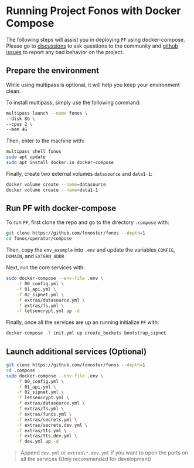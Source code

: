 # Running Project Fonos with Docker Compose

The following steps will assist you in deploying `PF` using docker-compose. Please go to [discussions](https://github.com/fonoster/fonos/discussions) to ask questions to the community and [github issues](https://github.com/fonoster/fonos/issues) to report any bad behavior on the project. 

## Prepare the environment

While using multipass is optional, it will help you keep your environment clean.

To install multipass, simply use the following command:

```bash
multipass launch --name fonos \
--disk 8G \
--cpus 2 \
--mem 4G
```

Then, enter to the machine with:

```bash
multipass shell fonos
sudo apt update
sudo apt install docker.io docker-compose
```

Finally, create two external volumes `datasource` and `data1-1`:

```bash
docker volume create --name=datasource
docker volume create --name=data1-1
```

## Run PF with docker-compose

To run `PF`, first clone the repo and go to the directory `.compose` with:

```bash
git clone https://github.com/fonoster/fonos --depth=1
cd fonos/operator/compose
```

Then, copy the `env_example` into `.env` and update the variables `CONFIG`, `DOMAIN`, and `EXTERN_ADDR`

Next, run the core services with:

```bash
sudo docker-compose --env-file .env \
    -f 00_config.yml \
    -f 01_api.yml \
    -f 02_sipnet.yml \
    -f extras/datasource.yml \
    -f extras/fs.yml \
    -f letsencrypt.yml up -d
```

Finally, once all the services are up an running initialize `PF` with:

```bash
docker-compose -f init.yml up create_buckets bootstrap_sipnet
```

## Launch additional services (Optional)

```bash
git clone https://github.com/fonoster/fonos --depth=1
cd .compose
sudo docker-compose --env-file .env \
    -f 00_config.yml \
    -f 01_api.yml \
    -f 02_sipnet.yml \
    -f letsencrypt.yml \
    -f extras/datasource.yml \
    -f extras/fs.yml \
    -f extras/funcs.yml \
    -f extras/secrets.yml \
    -f extras/secrets.dev.yml \
    -f extras/tts.yml \
    -f extras/tts.dev.yml \
    -f dev.yml up -d
```

> Append `dev.yml` or `extras\*.dev.yml` if you want to open the ports on all the services (Only recommended for development)